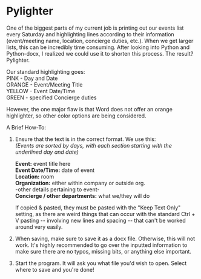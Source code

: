 # Pylighter
One of the biggest parts of my current job is printing out our events list every Saturday and highlighting lines according to their information (event/meeting name, location, concierge duties, etc.).
When we get larger lists, this can be incredibly time consuming. After looking into Python and Python-docx, I realized we could use it to shorten this process.
The result? Pylighter. 

Our standard highlighting goes: <br />
PINK - Day and Date <br />
ORANGE - Event/Meeting Title <br />
YELLOW - Event Date/Time <br />
GREEN - specified Concierge duties <br />

However, the one major flaw is that Word does not offer an orange highlighter, so other color options are being considered.

A Brief How-To:
1. Ensure that the text is in the correct format. We use this: <br />
 *(Events are sorted by days, with each section starting with the underlined day and date)* 
  
    **Event:** event title here <br />
    **Event Date/Time:** date of event <br />
    **Location:** room <br />
    **Organization:** either within company or outside org.<br />
    -other details pertaining to event- <br />
    **Concierge / other departments:** what we/they will do <br />

    If copied & pasted, they must be pasted with the "Keep Text Only" setting, as there are
    weird things that can occur with the standard Ctrl + V pasting -- involving new lines and
    spacing -- that can't be worked around very easily. <br />
3. When saving, make sure to save it as a docx file. Otherwise, this will not work. It's highly recommended to go over the inputted information to make sure there are no typos, missing bits, or anything else important. <br />
4. Start the program. It will ask you what file you'd wish to open. Select where to save and you're done! <br />
